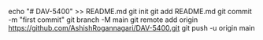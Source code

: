 echo "# DAV-5400" >> README.md
git init
git add README.md
git commit -m "first commit"
git branch -M main
git remote add origin https://github.com/AshishRogannagari/DAV-5400.git
git push -u origin main
